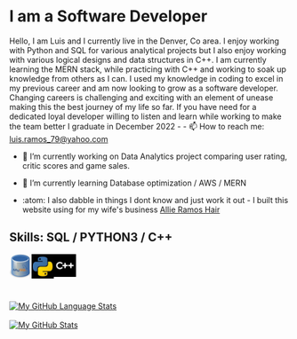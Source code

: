 



# I am a Software Developer

Hello, I am Luis and I currently live in the Denver, Co area. I enjoy working with Python and SQL for various analytical projects but I also enjoy working with various logical designs and data structures in C++. I am currently learning the MERN stack, while practicing with C++ and working to soak up knowledge from others as I can. I used my knowledge in coding to excel in my previous career and am now looking to grow as a software developer. Changing careers is challenging and exciting with an element of unease making this the best journey of my life so far. If you have need for a dedicated loyal developer willing to listen and learn while working to make the team better I graduate in December 2022 - - 📫 How to reach me: luis.ramos_79@yahoo.com  

- 🔭 I’m currently working on Data Analytics project comparing user rating, critic scores and game sales. 
- 🌱 I’m currently learning Database optimization / AWS / MERN 

- :atom: I also dabble in things I dont know and just work it out - I built this website using for my wife's business [Allie Ramos Hair](http://www.allieramoshair.com/)


## Skills: SQL / PYTHON3 / C++ 

<img align= "left" alt = "" width = "40px" src = "https://github.com/Lramos25/Lramos25/blob/main/SQL.jpg"> <img align= "left" alt = "" width = "40px" src = "https://github.com/Lramos25/Lramos25/blob/main/Python3.jpg">  <img align= "left" alt = "" width = "40px" src = "https://github.com/Lramos25/Lramos25/blob/main/C%2B%2B.jpg">  
<br />
<br />
<br />
<br />
[![My GitHub Language Stats](https://github-readme-stats.vercel.app/api/top-langs/?username=Lramos25&langs_count=5&theme=tokyonight)]() <br /> <br />
[![My GitHub Stats](https://github-readme-stats.vercel.app/api/?username=Lramos25&count_private=true&theme=tokyonight&showicons=true)]() 









 
